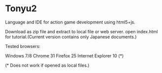 Tonyu2
======

Language and IDE for action game development using html5+js.

Download as zip file and extract to local file or web server.
open index.html for tutorial.(Current version contains only Japanese documents.)

Tested browsers:

Windows 7/8
  Chrome 31
  Firefox 25
  Internet Explorer 10 (*)

(* Does not work if opened as local files.)

